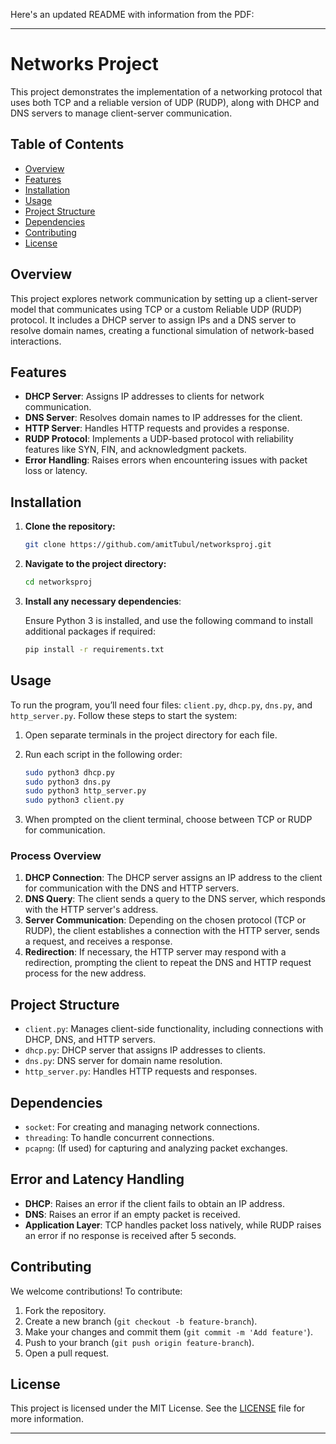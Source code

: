 Here's an updated README with information from the PDF:

---

# Networks Project

This project demonstrates the implementation of a networking protocol that uses both TCP and a reliable version of UDP (RUDP), along with DHCP and DNS servers to manage client-server communication. 

## Table of Contents

- [Overview](#overview)
- [Features](#features)
- [Installation](#installation)
- [Usage](#usage)
- [Project Structure](#project-structure)
- [Dependencies](#dependencies)
- [Contributing](#contributing)
- [License](#license)

## Overview

This project explores network communication by setting up a client-server model that communicates using TCP or a custom Reliable UDP (RUDP) protocol. It includes a DHCP server to assign IPs and a DNS server to resolve domain names, creating a functional simulation of network-based interactions.

## Features

- **DHCP Server**: Assigns IP addresses to clients for network communication.
- **DNS Server**: Resolves domain names to IP addresses for the client.
- **HTTP Server**: Handles HTTP requests and provides a response.
- **RUDP Protocol**: Implements a UDP-based protocol with reliability features like SYN, FIN, and acknowledgment packets.
- **Error Handling**: Raises errors when encountering issues with packet loss or latency.

## Installation

1. **Clone the repository:**

   ```bash
   git clone https://github.com/amitTubul/networksproj.git
   ```

2. **Navigate to the project directory:**

   ```bash
   cd networksproj
   ```

3. **Install any necessary dependencies**:

   Ensure Python 3 is installed, and use the following command to install additional packages if required:

   ```bash
   pip install -r requirements.txt
   ```

## Usage

To run the program, you’ll need four files: `client.py`, `dhcp.py`, `dns.py`, and `http_server.py`. Follow these steps to start the system:

1. Open separate terminals in the project directory for each file.

2. Run each script in the following order:

   ```bash
   sudo python3 dhcp.py
   sudo python3 dns.py
   sudo python3 http_server.py
   sudo python3 client.py
   ```

3. When prompted on the client terminal, choose between TCP or RUDP for communication.

### Process Overview

1. **DHCP Connection**: The DHCP server assigns an IP address to the client for communication with the DNS and HTTP servers.
2. **DNS Query**: The client sends a query to the DNS server, which responds with the HTTP server's address.
3. **Server Communication**: Depending on the chosen protocol (TCP or RUDP), the client establishes a connection with the HTTP server, sends a request, and receives a response.
4. **Redirection**: If necessary, the HTTP server may respond with a redirection, prompting the client to repeat the DNS and HTTP request process for the new address.

## Project Structure

- `client.py`: Manages client-side functionality, including connections with DHCP, DNS, and HTTP servers.
- `dhcp.py`: DHCP server that assigns IP addresses to clients.
- `dns.py`: DNS server for domain name resolution.
- `http_server.py`: Handles HTTP requests and responses.

## Dependencies

- `socket`: For creating and managing network connections.
- `threading`: To handle concurrent connections.
- `pcapng`: (If used) for capturing and analyzing packet exchanges.

## Error and Latency Handling

- **DHCP**: Raises an error if the client fails to obtain an IP address.
- **DNS**: Raises an error if an empty packet is received.
- **Application Layer**: TCP handles packet loss natively, while RUDP raises an error if no response is received after 5 seconds.

## Contributing

We welcome contributions! To contribute:

1. Fork the repository.
2. Create a new branch (`git checkout -b feature-branch`).
3. Make your changes and commit them (`git commit -m 'Add feature'`).
4. Push to your branch (`git push origin feature-branch`).
5. Open a pull request.

## License

This project is licensed under the MIT License. See the [LICENSE](LICENSE) file for more information.

---
